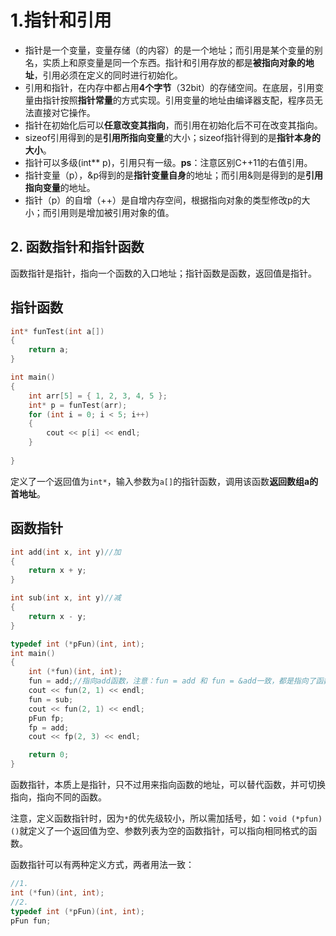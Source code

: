# 1.指针和引用

- 指针是一个变量，变量存储（的内容）的是一个地址；而引用是某个变量的别名，实质上和原变量是同一个东西。指针和引用存放的都是**被指向对象的地址**，引用必须在定义的同时进行初始化。
- 引用和指针，在内存中都占用**4个字节**（32bit）的存储空间。在底层，引用变量由指针按照**指针常量**的方式实现。引用变量的地址由编译器支配，程序员无法直接对它操作。
- 指针在初始化后可以**任意改变其指向**，而引用在初始化后不可在改变其指向。
- sizeof引用得到的是**引用所指向变量**的大小；sizeof指针得到的是**指针本身的大小**。
- 指针可以多级(int** p)，引用只有一级。**ps**：注意区别C++11的右值引用。
- 指针变量（p），&p得到的是**指针变量自身**的地址；而引用&则是得到的是**引用指向变量**的地址。
- 指针（p）的自增（++）是自增内存空间，根据指向对象的类型修改p的大小；而引用则是增加被引用对象的值。



## 2. 函数指针和指针函数

函数指针是指针，指向一个函数的入口地址；指针函数是函数，返回值是指针。



## 指针函数

```cpp
int* funTest(int a[])
{
    return a;
}

int main()
{
    int arr[5] = { 1, 2, 3, 4, 5 };
    int* p = funTest(arr);
    for (int i = 0; i < 5; i++)
    {
        cout << p[i] << endl;
    }
    
}
```

定义了一个返回值为`int*`，输入参数为`a[]`的指针函数，调用该函数**返回数组a的首地址**。



## 函数指针

```cpp
int add(int x, int y)//加
{
    return x + y;
}

int sub(int x, int y)//减
{
    return x - y;
}

typedef int (*pFun)(int, int);
int main()
{
    int (*fun)(int, int);
    fun = add;//指向add函数，注意：fun = add 和 fun = &add一致，都是指向了函数的入口地址
    cout << fun(2, 1) << endl;
    fun = sub;
    cout << fun(2, 1) << endl;
    pFun fp;
    fp = add;
    cout << fp(2, 3) << endl;

    return 0;
}
```

函数指针，本质上是指针，只不过用来指向函数的地址，可以替代函数，并可切换指向，指向不同的函数。

注意，定义函数指针时，因为`*`的优先级较小，所以需加括号，如：`void (*pfun)()`就定义了一个返回值为空、参数列表为空的函数指针，可以指向相同格式的函数。

函数指针可以有两种定义方式，两者用法一致：

```cpp
//1.
int (*fun)(int, int);
//2.
typedef int (*pFun)(int, int);
pFun fun;
```

